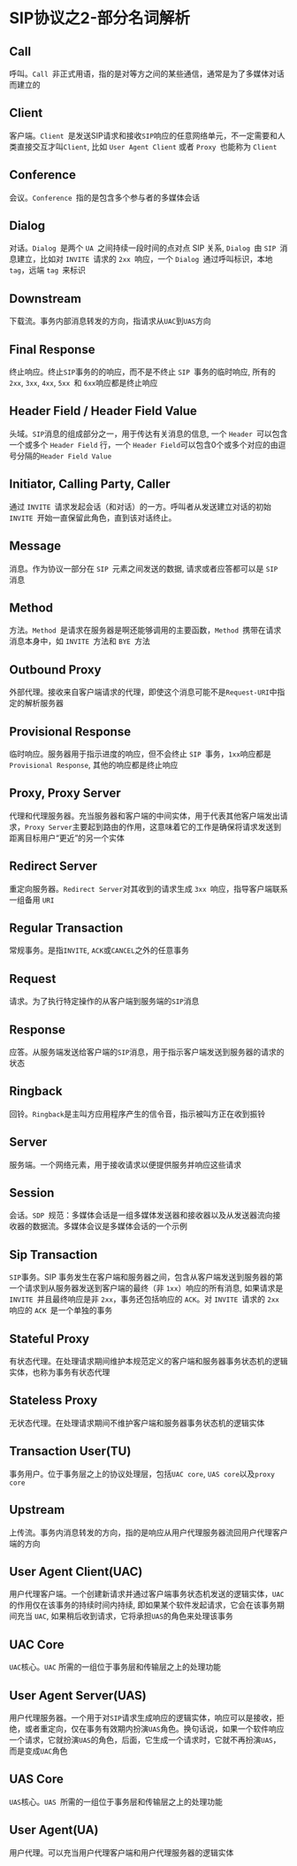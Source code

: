 # SIP协议之2-部分名词解析

## Call

呼叫。`Call `非正式用语，指的是对等方之间的某些通信，通常是为了多媒体对话而建立的



## Client

客户端。`Client `是发送SIP请求和接收`SIP`响应的任意网络单元，不一定需要和人类直接交互才叫`Client`, 比如 `User Agent Client` 或者 `Proxy `也能称为 `Client`



## Conference

会议。`Conference `指的是包含多个参与者的多媒体会话



## Dialog

对话。`Dialog `是两个 `UA `之间持续一段时间的点对点 SIP 关系, `Dialog `由 `SIP `消息建立，比如对 `INVITE `请求的 `2xx `响应，一个 `Dialog `通过呼叫标识，本地 `tag`，远端 `tag `来标识



## Downstream

下载流。事务内部消息转发的方向，指请求从`UAC`到`UAS`方向



## Final Response

终止响应。终止`SIP`事务的的响应，而不是不终止 `SIP `事务的临时响应, 所有的 `2xx`, `3xx`, `4xx`, `5xx `和 `6xx`响应都是终止响应



## Header Field / Header Field Value

头域。`SIP`消息的组成部分之一，用于传达有关消息的信息, 一个 `Header `可以包含一个或多个 `Header Field` 行，一个 `Header Field`可以包含0个或多个对应的由逗号分隔的`Header Field Value`



## Initiator, Calling Party, Caller

通过 `INVITE `请求发起会话（和对话）的一方。呼叫者从发送建立对话的初始 `INVITE `开始一直保留此角色，直到该对话终止。



## Message

消息。作为协议一部分在 `SIP `元素之间发送的数据, 请求或者应答都可以是 `SIP `消息



## Method

方法。`Method `是请求在服务器是啊还能够调用的主要函数，`Method `携带在请求消息本身中，如 `INVITE `方法和 `BYE `方法



## Outbound Proxy

外部代理。接收来自客户端请求的代理，即使这个消息可能不是`Request-URI`中指定的解析服务器



## Provisional Response

临时响应。服务器用于指示进度的响应，但不会终止 `SIP `事务，`1xx`响应都是`Provisional Response`, 其他的响应都是终止响应



## Proxy, Proxy Server

代理和代理服务器。充当服务器和客户端的中间实体，用于代表其他客户端发出请求，`Proxy Server`主要起到路由的作用，这意味着它的工作是确保将请求发送到距离目标用户“更近”的另一个实体



## Redirect Server

重定向服务器。`Redirect Server`对其收到的请求生成 `3xx `响应，指导客户端联系一组备用 `URI`



## Regular Transaction

常规事务。是指`INVITE`, `ACK`或`CANCEL`之外的任意事务



## Request

请求。为了执行特定操作的从客户端到服务端的`SIP`消息



## Response

应答。从服务端发送给客户端的`SIP`消息，用于指示客户端发送到服务器的请求的状态



## Ringback

回铃。`Ringback`是主叫方应用程序产生的信令音，指示被叫方正在收到振铃



## Server

服务端。一个网络元素，用于接收请求以便提供服务并响应这些请求



## Session

会话。`SDP `规范：多媒体会话是一组多媒体发送器和接收器以及从发送器流向接收器的数据流。多媒体会议是多媒体会话的一个示例



## Sip Transaction

`SIP`事务。SIP 事务发生在客户端和服务器之间，包含从客户端发送到服务器的第一个请求到从服务器发送到客户端的最终（非 `1xx`）响应的所有消息, 如果请求是 `INVITE `并且最终响应是非 `2xx`，事务还包括响应的 `ACK`。对 `INVITE `请求的 `2xx `响应的 `ACK `是一个单独的事务



## Stateful Proxy

有状态代理。在处理请求期间维护本规范定义的客户端和服务器事务状态机的逻辑实体，也称为事务有状态代理



## Stateless Proxy

无状态代理。在处理请求期间不维护客户端和服务器事务状态机的逻辑实体



## Transaction User(TU)

事务用户。位于事务层之上的协议处理层，包括`UAC core`, `UAS core`以及`proxy core`



## Upstream

上传流。事务内消息转发的方向，指的是响应从用户代理服务器流回用户代理客户端的方向



## User Agent Client(UAC)

用户代理客户端。一个创建新请求并通过客户端事务状态机发送的逻辑实体，`UAC `的作用仅在该事务的持续时间内持续, 即如果某个软件发起请求，它会在该事务期间充当 `UAC`, 如果稍后收到请求，它将承担`UAS`的角色来处理该事务



## UAC  Core

`UAC`核心。`UAC` 所需的一组位于事务层和传输层之上的处理功能

## User Agent Server(UAS)

用户代理服务器。一个用于对`SIP`请求生成响应的逻辑实体，响应可以是接收，拒绝，或者重定向，仅在事务有效期内扮演`UAS`角色。换句话说，如果一个软件响应一个请求，它就扮演`UAS`的角色，后面，它生成一个请求时，它就不再扮演`UAS`，而是变成`UAC`角色



## UAS  Core

`UAS`核心。`UAS `所需的一组位于事务层和传输层之上的处理功能



## User Agent(UA)

用户代理。可以充当用户代理客户端和用户代理服务器的逻辑实体
